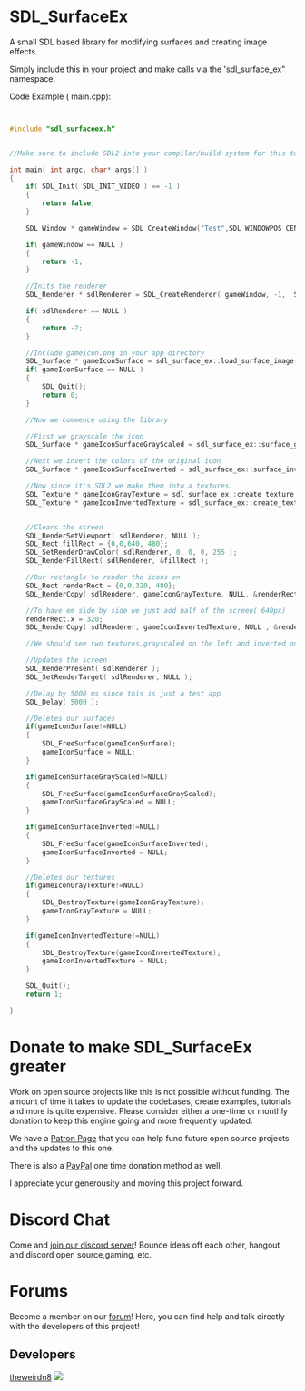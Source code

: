 # SDL_SurfaceEx
A small SDL based library for modifying surfaces and creating image effects.

Simply include this in your project and make calls via the 'sdl_surface_ex" namespace.

Code Example ( main.cpp):

```cpp


#include "sdl_surfaceex.h"


//Make sure to include SDL2 into your compiler/build system for this to work.

int main( int argc, char* args[] )
{
	if( SDL_Init( SDL_INIT_VIDEO ) == -1 )
	{
        return false;
	}

	SDL_Window * gameWindow = SDL_CreateWindow("Test",SDL_WINDOWPOS_CENTERED,SDL_WINDOWPOS_CENTERED,640,480,SDL_WINDOW_SHOWN| SDL_WINDOW_RESIZABLE   );

	if( gameWindow == NULL )
	{
        return -1;
	}

	//Inits the renderer
	SDL_Renderer * sdlRenderer = SDL_CreateRenderer( gameWindow, -1,  SDL_RENDERER_ACCELERATED | SDL_RENDERER_TARGETTEXTURE );//  | SDL_RENDERER_PRESENTVSYNC );

	if( sdlRenderer == NULL )
	{
		return -2;
	}

	//Include gameicon.png in your app directory
	SDL_Surface * gameIconSurface = sdl_surface_ex::load_surface_image("gameicon.png");
	if( gameIconSurface == NULL )
	{
	    SDL_Quit();
        return 0;
    }

    //Now we commence using the library

    //First we grayscale the icon
    SDL_Surface * gameIconSurfaceGrayScaled = sdl_surface_ex::surface_grayscale(gameIconSurface);

    //Next we invert the colors of the original icon
    SDL_Surface * gameIconSurfaceInverted = sdl_surface_ex::surface_invert(gameIconSurface);

    //Now since it's SDL2 we make them into a textures.
    SDL_Texture * gameIconGrayTexture = sdl_surface_ex::create_texture_from_surface( sdlRenderer, gameIconSurfaceGrayScaled);
    SDL_Texture * gameIconInvertedTexture = sdl_surface_ex::create_texture_from_surface( sdlRenderer, gameIconSurfaceInverted);


    //Clears the screen
    SDL_RenderSetViewport( sdlRenderer, NULL );
    SDL_Rect fillRect = {0,0,640, 480};
    SDL_SetRenderDrawColor( sdlRenderer, 0, 0, 0, 255 );
    SDL_RenderFillRect( sdlRenderer, &fillRect );

    //Our rectangle to render the icons on
    SDL_Rect renderRect = {0,0,320, 480};
    SDL_RenderCopy( sdlRenderer, gameIconGrayTexture, NULL, &renderRect );

    //To have em side by side we just add half of the screen( 640px)
    renderRect.x = 320;
    SDL_RenderCopy( sdlRenderer, gameIconInvertedTexture, NULL , &renderRect );

    //We should see two textures,grayscaled on the left and inverted on the right

    //Updates the screen
    SDL_RenderPresent( sdlRenderer );
    SDL_SetRenderTarget( sdlRenderer, NULL );

    //Delay by 5000 ms since this is just a test app
    SDL_Delay( 5000 );

    //Deletes our surfaces
    if(gameIconSurface!=NULL)
    {
        SDL_FreeSurface(gameIconSurface);
        gameIconSurface = NULL;
    }

    if(gameIconSurfaceGrayScaled!=NULL)
    {
        SDL_FreeSurface(gameIconSurfaceGrayScaled);
        gameIconSurfaceGrayScaled = NULL;
    }

    if(gameIconSurfaceInverted!=NULL)
    {
        SDL_FreeSurface(gameIconSurfaceInverted);
        gameIconSurfaceInverted = NULL;
    }

    //Deletes our textures
    if(gameIconGrayTexture!=NULL)
    {
        SDL_DestroyTexture(gameIconGrayTexture);
        gameIconGrayTexture = NULL;
    }

    if(gameIconInvertedTexture!=NULL)
    {
        SDL_DestroyTexture(gameIconInvertedTexture);
        gameIconInvertedTexture = NULL;
    }

    SDL_Quit();
    return 1;

}

```

Donate to make SDL_SurfaceEx greater
=========================================
Work on open source projects like this is not possible without funding. The amount of time it takes to update the codebases, create examples, tutorials and more is quite expensive. Please consider either a one-time or monthly donation to keep this engine going and more frequently updated. 

We have a [Patron Page](https://www.patreon.com/pawbyte?ty=h) that you can help fund future open source projects and the updates to this one.

There is also a [PayPal](http://gamepencil.pawbyte.com/donate/) one time donation method as well. 

I appreciate your generousity and moving this project forward. 



Discord Chat
======
Come and  [join our discord server](https://discord.gg/aNX3Fcx)!  Bounce ideas off each other, hangout and discord open source,gaming, etc.

Forums
======
Become a member on our [forum](http://community.pawbyte.com/)!  Here, you can find help and talk directly with the developers of this project!

Developers
----------
[theweirdn8](https://github.com/theweirdn8)
![](https://avatars0.githubusercontent.com/u/3193947?v=4&s=100)
